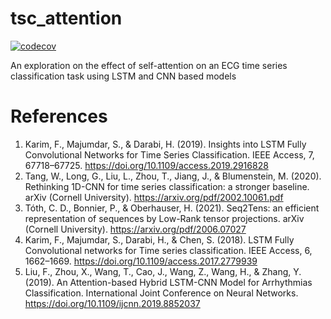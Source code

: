 # tsc_attention
[![codecov](https://codecov.io/gh/username/reponame/branch/main/graph/badge.svg?token=YOUR_TOKEN)](https://codecov.io/gh/username/reponame)

An exploration on the effect of self-attention on an ECG time series classification task using LSTM and CNN based models


# References
1. Karim, F., Majumdar, S., & Darabi, H. (2019). Insights into LSTM Fully Convolutional Networks for Time Series Classification. IEEE Access, 7, 67718–67725. https://doi.org/10.1109/access.2019.2916828
1. Tang, W., Long, G., Liu, L., Zhou, T., Jiang, J., & Blumenstein, M. (2020). Rethinking 1D-CNN for time series classification: a stronger baseline. arXiv (Cornell University). https://arxiv.org/pdf/2002.10061.pdf
1. Tóth, C. D., Bonnier, P., & Oberhauser, H. (2021). Seq2Tens: an efficient representation of sequences by Low-Rank tensor projections. arXiv (Cornell University). https://arxiv.org/pdf/2006.07027
1. Karim, F., Majumdar, S., Darabi, H., & Chen, S. (2018). LSTM Fully Convolutional networks for Time series classification. IEEE Access, 6, 1662–1669. https://doi.org/10.1109/access.2017.2779939
1. Liu, F., Zhou, X., Wang, T., Cao, J., Wang, Z., Wang, H., & Zhang, Y. (2019). An Attention-based Hybrid LSTM-CNN Model for Arrhythmias Classification. International Joint Conference on Neural Networks. https://doi.org/10.1109/ijcnn.2019.8852037  
